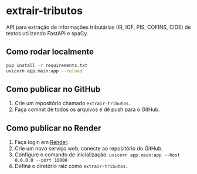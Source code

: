 # extrair-tributos

API para extração de informações tributárias (IR, IOF, PIS, COFINS, CIDE) de textos utilizando FastAPI e spaCy.

## Como rodar localmente

```bash
pip install -r requirements.txt
uvicorn app.main:app --reload
```

## Como publicar no GitHub
1. Crie um repositório chamado `extrair-tributos`.
2. Faça commit de todos os arquivos e dê push para o GitHub.

## Como publicar no Render
1. Faça login em [Render](https://render.com/).
2. Crie um novo serviço web, conecte ao repositório do GitHub.
3. Configure o comando de inicialização: `uvicorn app.main:app --host 0.0.0.0 --port 10000`
4. Defina o diretório raiz como `extrair-tributos`. 